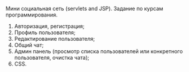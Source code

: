 Мини социальная сеть (servlets and JSP). Задание по курсам программирования.

1) Авторизация, регистрация;
2) Профиль пользователя;
3) Редактирование пользователя;
4) Общий чат;
5) Админ панель (просмотр списка пользователей или конкретного пользователя, очистка чата);
6) CSS.

